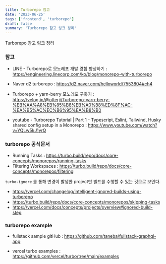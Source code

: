 ```yaml
---
title: Turborepo 참고
date: '2023-06-25'
tags: ['frontend', 'turborepo']
draft: false
summary: 'Turborepo 참고 링크 정리'
---
```


Turborepo 참고 링크 정리

### 참고

* LINE - Turborepo로 모노레포 개발 경험 향상하기 : https://engineering.linecorp.com/ko/blog/monorepo-with-turborepo

* Naver d2 turborepo : https://d2.naver.com/helloworld/7553804#ch4

* Turborepo + yarn-berry 모노레포 구축기 : https://velog.io/@otterji/Turborepo-yarn-berry-%EB%AA%A8%EB%85%B8%EB%A0%88%ED%8F%AC-%EA%B5%AC%EC%B6%95%EA%B8%B0

* youtube - Turborepo Tutorial | Part 1 - Typescript, Eslint, Tailwind, Husky shared config setup in a Monorepo : https://www.youtube.com/watch?v=YQLw5kJ1yrQ


### turborepo 공식문서
* Running Tasks : https://turbo.build/repo/docs/core-concepts/monorepos/running-tasks
* Filtering Workspaces : https://turbo.build/repo/docs/core-concepts/monorepos/filtering

`turbo-ignore` 를 통해 변경이 발생한 project만 빌드를 수행할 수 있는 것으로 보인다.
 * https://vercel.com/changelog/intelligent-ignored-builds-using-turborepo
 * https://turbo.build/repo/docs/core-concepts/monorepos/skipping-tasks
 * https://vercel.com/docs/concepts/projects/overview#ignored-build-step

### turborepo example

* fullstack sample gitHub : https://github.com/taneba/fullstack-graphql-app

* vercel turbo examples : https://github.com/vercel/turbo/tree/main/examples
